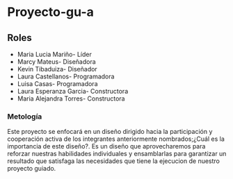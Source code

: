 # Proyecto-gu-a
## Roles
+ Maria Lucia Mariño- Líder
+ Marcy Mateus- Diseñadora
+ Kevin Tibaduiza- Diseñador
+ Laura Castellanos- Programadora
+ Luisa Casas- Programadora
+ Laura Esperanza Garcia- Constructora
+ Maria Alejandra Torres- Constructora
### Metología
Este proyecto se enfocará en un diseño dirigido hacia la participación y cooperación activa de los integrantes anteriormente nombrados;¿Cuál es la importancia de este diseño?. Es un diseño que aprovecharemos para reforzar nuestras habilidades individuales y ensamblarlas para garantizar un resultado que satisfaga las necesidades que tiene la ejecucion de nuestro proyecto guiado.

